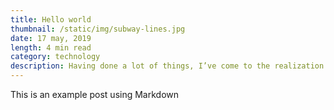 ```yaml
---
title: Hello world
thumbnail: /static/img/subway-lines.jpg
date: 17 may, 2019
length: 4 min read
category: technology
description: Having done a lot of things, I’ve come to the realization that I need to write about things even though I don’t think of myself as such an interesting person. But here I go
---
```

This is an example post using Markdown
